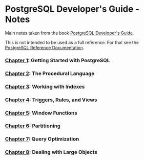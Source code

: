 # PostgreSQL Developer's Guide - Notes

Main notes taken from the book [PostgreSQL Developer's Guide](https://www.amazon.com/dp/B00U64KR44/ref=cm_sw_em_r_mt_dp_U_bbryEbACYVCMD).

This is not intended to be used as a full reference. For that see the [PostgreSQL Reference Documentation](https://www.postgresql.org/docs/current/index.html).

### [Chapter 1](./Chapter01): Getting Started with PostgreSQL
### [Chapter 2](./Chapter02): The Procedural Language
### [Chapter 3](./Chapter03): Working with Indexes
### [Chapter 4](./Chapter04): Triggers, Rules, and Views
### [Chapter 5](./Chapter05): Window Functions
### [Chapter 6](./Chapter06): Partitioning
### [Chapter 7](./Chapter07): Query Optimization
### [Chapter 8](./Chapter08): Dealing with Large Objects
